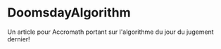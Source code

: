 # DoomsdayAlgorithm
Un article pour Accromath portant sur l'algorithme du jour du jugement dernier!
